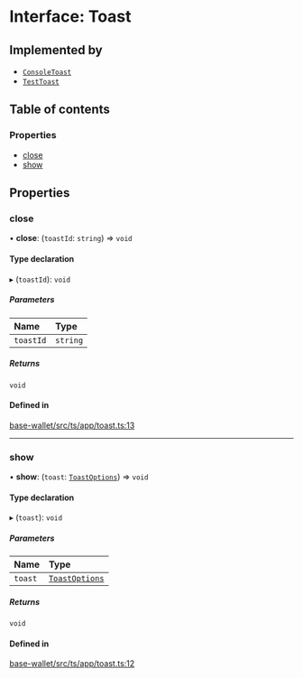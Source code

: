 # Interface: Toast

## Implemented by

- [`ConsoleToast`](../classes/ConsoleToast.md)
- [`TestToast`](../classes/TestToast.md)

## Table of contents

### Properties

- [close](Toast.md#close)
- [show](Toast.md#show)

## Properties

### close

• **close**: (`toastId`: `string`) => `void`

#### Type declaration

▸ (`toastId`): `void`

##### Parameters

| Name | Type |
| :------ | :------ |
| `toastId` | `string` |

##### Returns

`void`

#### Defined in

[base-wallet/src/ts/app/toast.ts:13](https://gitlab.com/i3-market/code/wp3/t3.2/i3m-wallet-monorepo/-/blob/aadedf8/packages/base-wallet/src/ts/app/toast.ts#L13)

___

### show

• **show**: (`toast`: [`ToastOptions`](ToastOptions.md)) => `void`

#### Type declaration

▸ (`toast`): `void`

##### Parameters

| Name | Type |
| :------ | :------ |
| `toast` | [`ToastOptions`](ToastOptions.md) |

##### Returns

`void`

#### Defined in

[base-wallet/src/ts/app/toast.ts:12](https://gitlab.com/i3-market/code/wp3/t3.2/i3m-wallet-monorepo/-/blob/aadedf8/packages/base-wallet/src/ts/app/toast.ts#L12)
